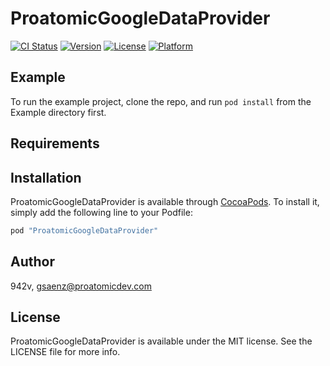 # ProatomicGoogleDataProvider

[![CI Status](http://img.shields.io/travis/942v/ProatomicGoogleDataProvider.svg?style=flat)](https://travis-ci.org/942v/ProatomicGoogleDataProvider)
[![Version](https://img.shields.io/cocoapods/v/ProatomicGoogleDataProvider.svg?style=flat)](http://cocoapods.org/pods/ProatomicGoogleDataProvider)
[![License](https://img.shields.io/cocoapods/l/ProatomicGoogleDataProvider.svg?style=flat)](http://cocoapods.org/pods/ProatomicGoogleDataProvider)
[![Platform](https://img.shields.io/cocoapods/p/ProatomicGoogleDataProvider.svg?style=flat)](http://cocoapods.org/pods/ProatomicGoogleDataProvider)

## Example

To run the example project, clone the repo, and run `pod install` from the Example directory first.

## Requirements

## Installation

ProatomicGoogleDataProvider is available through [CocoaPods](http://cocoapods.org). To install
it, simply add the following line to your Podfile:

```ruby
pod "ProatomicGoogleDataProvider"
```

## Author

942v, gsaenz@proatomicdev.com

## License

ProatomicGoogleDataProvider is available under the MIT license. See the LICENSE file for more info.
